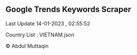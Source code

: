 

## Google Trends Keywords Scraper 
 
Last Update 14-01-2023 , 02:55:52

Country List :
VIETNAM.json



© Abdul Muttaqin 
